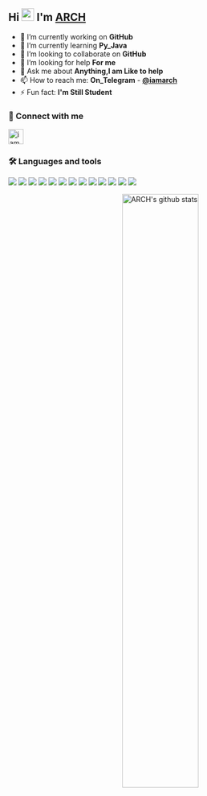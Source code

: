 ## Hi <img src="https://raw.githubusercontent.com/MartinHeinz/MartinHeinz/master/wave.gif" width="25px"> I'm [ARCH](https://github.com/iamarch)


- 🔭 I’m currently working on **GitHub**
- 🌱 I’m currently learning **Py_Java**
- 👯 I’m looking to collaborate on **GitHub**
- 🤔 I’m looking for help **For me**
- 💬 Ask me about **Anything,I am Like to help**
- 📫 How to reach me: **On_Telegram** - [**@iamarch**](https://telegram.me/iamarch)
- ⚡ Fun fact:  **I'm Still Student**

### 🔗 Connect with me
<!-- png icons from https://iconscout.com/ -->
<a href="https://telegram.me/iamarch" target="blank"><img align="center" src="https://telegra.ph/file/26d2289b53f2b5f183a49.png" alt="iamarch" height="30" width="30" /></a>

### 🛠️ Languages and tools
<a href="https://www.arduino.cc"><img src="https://img.icons8.com/fluency/48/000000/arduino.png"/></a>
<a href="https://aws.amazon.com"><img src="https://img.icons8.com/color/48/000000/amazon-web-services.png"/></a>
<a href="https://azure.microsoft.com/"><img src="https://img.icons8.com/fluency/48/000000/azure-1.png"/></a>
<a href="https://www.gnu.org/software/bash"><img src="https://img.icons8.com/plasticine/48/000000/bash.png"/></a>
<a href="https://www.docker.com"><img src="https://img.icons8.com/fluency/50/000000/docker.png"/></a>
<a href="https://cloud.google.com"><img src="https://img.icons8.com/fluency/48/000000/google-cloud.png"/></a>
<a href="https://heroku.com"><img src="https://img.icons8.com/color/48/000000/heroku.png"/></a>
<a href="https://www.w3.org/html"><img src="https://img.icons8.com/color/48/000000/html-5--v1.png"/></a>
<a href="https://www.linux.org"><img src="https://img.icons8.com/color/48/000000/linux--v1.png"/></a>
<a href="https://www.mongodb.com"><img src="https://img.icons8.com/color/48/000000/mongodb.png"/></a>
<a href="https://www.postgresql.org"><img src="https://img.icons8.com/color/48/000000/postgreesql.png"/></a>
<a href="https://www.python.org"><img src="https://img.icons8.com/color/48/000000/python--v1.png"/></a>
<a href="https://redis.io"><img src="https://img.icons8.com/color/48/000000/redis.png"/></a>

<p>
  <a href="https://github.com/iamarch/handle-path-oz">
    <img width="55%" align="right" alt="ARCH's github stats" src="https://github-readme-stats.vercel.app/api?username=iamarch&show_icons=true&hide_border=true" />
  </a>
